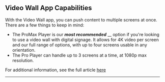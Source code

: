 ## Video Wall App Capabilities

With the Video Wall app, you can push content to multiple screens at once. There are a few things to keep in mind:

  * The ProMax Player is our _**most recommended**_ __ option if you're looking to use a video wall with digital signage. It allows for 4K video per screen and our full range of options, with up to four screens usable in any orientation.
  * The Pro Player can handle up to 3 screens at a time, at 1080p max resolution.

For additional information, see the full article [here](https://support.optisigns.com/hc/en-us/articles/33382537925267)

---
